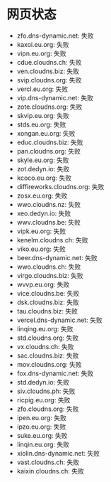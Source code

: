 # 网页状态
- zfo.dns-dynamic.net: 失败
- kaxoi.eu.org: 失败
- vipn.eu.org: 失败
- cdue.cloudns.ch: 失败
- ven.cloudns.biz: 失败
- svip.cloudns.org: 失败
- vercl.eu.org: 失败
- vip.dns-dynamic.net: 失败
- zote.cloudns.org: 失败
- skvip.eu.org: 失败
- stds.eu.org: 失败
- xongan.eu.org: 失败
- educ.cloudns.biz: 失败
- pan.cloudns.org: 失败
- skyle.eu.org: 失败
- zot.dedyn.io: 失败
- kcoco.eu.org: 失败
- diffireworks.cloudns.org: 失败
- zosx.eu.org: 失败
- wwo.cloudns.nz: 失败
- xeo.dedyn.io: 失败
- wwv.cloudns.be: 失败
- vipk.eu.org: 失败
- kenelm.cloudns.ch: 失败
- viko.eu.org: 失败
- beer.dns-dynamic.net: 失败
- wwo.cloudns.ch: 失败
- virgo.cloudns.biz: 失败
- wvvp.eu.org: 失败
- vice.cloudns.be: 失败
- dsk.cloudns.biz: 失败
- tau.cloudns.biz: 失败
- vercel.dns-dynamic.net: 失败
- linqing.eu.org: 失败
- std.cloudns.org: 失败
- vx.cloudns.ch: 失败
- sac.cloudns.biz: 失败
- mov.cloudns.org: 失败
- fox.dns-dynamic.net: 失败
- std.dedyn.io: 失败
- siv.cloudns.ph: 失败
- ricpig.eu.org: 失败
- zfo.cloudns.org: 失败
- ipen.eu.org: 失败
- ipzo.eu.org: 失败
- suke.eu.org: 失败
- linqin.eu.org: 失败
- xiolin.dns-dynamic.net: 失败
- vast.cloudns.ch: 失败
- kaixin.cloudns.ch: 失败

